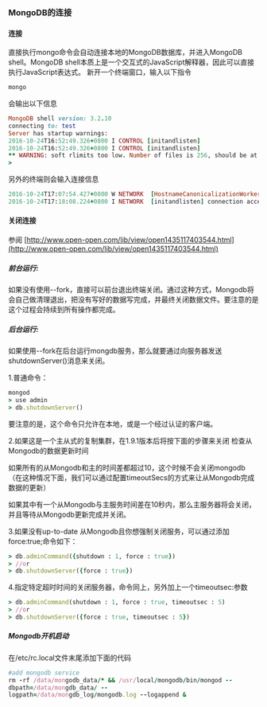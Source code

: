 ### MongoDB的连接
#### 连接
直接执行mongo命令会自动连接本地的MongoDB数据库，并进入MongoDB shell。MongoDB shell本质上是一个交互式的JavaScript解释器，因此可以直接执行JavaScript表达式。
新开一个终端窗口，输入以下指令
```ruby
mongo
```
会输出以下信息
```ruby
MongoDB shell version: 3.2.10
connecting to: test
Server has startup warnings:
2016-10-24T16:52:49.326+0800 I CONTROL [initandlisten]
2016-10-24T16:52:49.326+0800 I CONTROL [initandlisten] 
** WARNING: soft rlimits too low. Number of files is 256, should be at least 1000
>
```
另外的终端则会输入连接信息
```ruby
2016-10-24T17:07:54.427+0800 W NETWORK  [HostnameCanonicalizationWorker] Failed to obtain name info for: [ (192.168.16.80, "nodename nor servname provided, or not known"), (192.168.16.80, "nodename nor servname provided, or not known") ]
2016-10-24T17:18:08.224+0800 I NETWORK  [initandlisten] connection accepted from 127.0.0.1:58369 #1 (1 connection now open)

```
#### 关闭连接
参阅 [http://www.open-open.com/lib/view/open1435117403544.html](http://www.open-open.com/lib/view/open1435117403544.html)

##### 前台运行:

如果没有使用--fork，直接可以前台退出终端关闭。通过这种方式，Mongodb将会自己做清理退出，把没有写好的数据写完成，并最终关闭数据文件。要注意的是这个过程会持续到所有操作都完成。

##### 后台运行:

如果使用--fork在后台运行mongdb服务，那么就要通过向服务器发送shutdownServer()消息来关闭。

1.普通命令：
```ruby
mongod
> use admin
> db.shutdownServer()
```
要注意的是，这个命令只允许在本地，或是一个经过认证的客户端。

2.如果这是一个主从式的复制集群，在1.9.1版本后将按下面的步骤来关闭
检查从Mongodb的数据更新时间

如果所有的从Mongodb和主的时间差都超过10，这个时候不会关闭mongodb（在这种情况下面，我们可以通过配置timeoutSecs的方式来让从Mongodb完成数据的更新）

如果其中有一个从Mongodb与主服务时间差在10秒内，那么主服务器将会关闭，并且等待从Mongodb更新完成并关闭。

3.如果没有up-to-date 从Mongodb且你想强制关闭服务，可以通过添加force:true;命令如下：
```ruby
> db.adminCommand({shutdown : 1, force : true})
> //or
> db.shutdownServer({force : true})
```
4.指定特定超时时间的关闭服务器，命令同上，另外加上一个timeoutsec:参数
```ruby
> db.adminCommand(shutdown : 1, force : true, timeoutsec : 5)
> //or
> db.shutdownServer({force : true, timeoutsec : 5})
```

##### Mongodb开机启动

在/etc/rc.local文件末尾添加下面的代码
```ruby
#add mongodb service
rm -rf /data/mongodb_data/* && /usr/local/mongodb/bin/mongod --
dbpath=/data/mongdb_data/ --
logpath=/data/mongdb_log/mongodb.log --logappend &
```